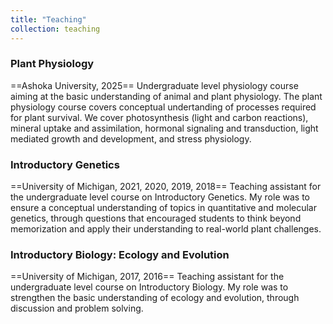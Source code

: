```yaml
---
title: "Teaching"
collection: teaching
---
```


### **Plant Physiology**
==Ashoka University, 2025==
Undergraduate level physiology course aiming at the basic understanding of animal and plant physiology. The plant physiology course covers conceptual undertanding of processes required for plant survival. We cover photosynthesis (light and carbon reactions), mineral uptake and assimilation, hormonal signaling and transduction, light mediated growth and development, and stress physiology.

### **Introductory Genetics**
==University of Michigan, 2021, 2020, 2019, 2018==
Teaching assistant for the undergraduate level course on Introductory Genetics. My role was to ensure a conceptual understanding of topics in quantitative and molecular genetics, through questions that encouraged students to think beyond memorization and apply their understanding to real-world plant challenges. 

### **Introductory Biology: Ecology and Evolution**
==University of Michigan, 2017, 2016==
Teaching assistant for the undergraduate level course on Introductory Biology. My role was to strengthen the basic understanding of ecology and evolution, through discussion and problem solving. 


